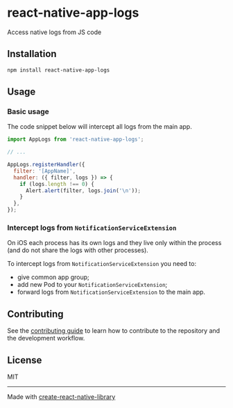 # react-native-app-logs

Access native logs from JS code

## Installation

```sh
npm install react-native-app-logs
```

## Usage

### Basic usage

The code snippet below will intercept all logs from the main app.

```js
import AppLogs from 'react-native-app-logs';

// ...

AppLogs.registerHandler({
  filter: '[AppName]',
  handler: ({ filter, logs }) => {
    if (logs.length !== 0) {
      Alert.alert(filter, logs.join('\n'));
    }
  },
});
```

### Intercept logs from `NotificationServiceExtension`

On iOS each process has its own logs and they live only within the process (and do not share the logs with other processes).

To intercept logs from `NotificationServiceExtension` you need to:

- give common app group;
- add new Pod to your `NotificationServiceExtension`;
- forward logs from `NotificationServiceExtension` to the main app.

## Contributing

See the [contributing guide](CONTRIBUTING.md) to learn how to contribute to the repository and the development workflow.

## License

MIT

---

Made with [create-react-native-library](https://github.com/callstack/react-native-builder-bob)
